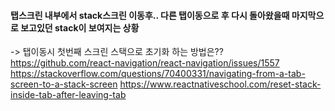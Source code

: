 
#### 탭스크린 내부에서 stack스크린 이동후.. 다른 탭이동으로 후 다시 돌아왔을때 마지막으로 보고있던 stack이 보여지는 상황
-> 탭이동시 첫번째 스크린 스택으로 초기화 하는 방법은?? 
https://github.com/react-navigation/react-navigation/issues/1557
https://stackoverflow.com/questions/70400331/navigating-from-a-tab-screen-to-a-stack-screen
https://www.reactnativeschool.com/reset-stack-inside-tab-after-leaving-tab